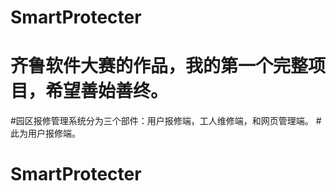 # SmartProtecter
# 齐鲁软件大赛的作品，我的第一个完整项目，希望善始善终。
#园区报修管理系统分为三个部件：用户报修端，工人维修端，和网页管理端。
#此为用户报修端。
# SmartProtecter
